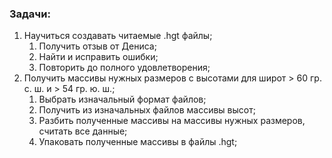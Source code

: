 ### Задачи:
1. Научиться создавать читаемые .hgt файлы;
   1. Получить отзыв от Дениса;
   2. Найти и исправить ошибки;
   3. Повторить до полного удовлетворения;
2. Получить массивы нужных размеров с высотами для широт > 60 гр. с. ш. и > 54 гр. ю. ш.;
   1. Выбрать изначальный формат файлов;
   2. Получить из изначальных файлов массивы высот;
   3. Разбить полученные массивы на массивы нужных размеров, считать все данные;
   4. Упаковать полученные массивы в файлы .hgt;